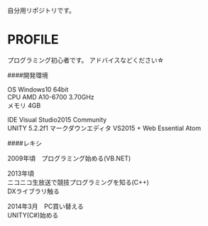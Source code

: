 自分用リポジトリです。

PROFILE
==

プログラミング初心者です。
アドバイスなどください☆


####開発環境

OS Windows10 64bit  
CPU AMD A10-6700 3.70GHz  
メモリ 4GB  

IDE Visual Studio2015 Community  
UNITY 5.2.2f1 
マークダウンエディタ VS2015 + Web Essential Atom  

####レキシ

2009年頃　プログラミング始める(VB.NET)  

2013年頃  
  ニコニコ生放送で競技プログラミングを知る(C++)  
    DXライブラリ触る  

2014年3月　PC買い替える  
  UNITY(C#)始める
